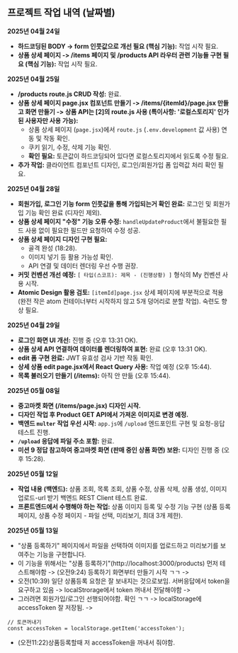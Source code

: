 ## 프로젝트 작업 내역 (날짜별)

**2025년 04월 24일**

- **하드코딩된 BODY -> form 인풋값으로 개선 필요 (핵심 기능):** 작업 시작 필요.
- **상품 상세 페이지 -> /items 페이지 및 /products API 라우터 관련 기능들 구현 필요 (핵심 기능):** 작업 시작 필요.

**2025년 04월 25일**

- **/products route.js CRUD 작성:** 완료.
- **상품 상세 페이지 page.jsx 컴포넌트 만들기 -> /items/{itemId}/page.jsx 만들고 화면 만들기 -> 상품 API는 [2]의 route.js 사용 (특이사항: '로컬스토리지' 인가된 사용자만 사용 가능):**
  - 상품 상세 페이지 (`page.jsx`)에서 `route.js` (`.env.development` 값 사용) 연동 및 작동 확인.
  - 쿠키 읽기, 수정, 삭제 기능 확인.
  - **확인 필요:** 토큰값이 하드코딩되어 있다면 로컬스토리지에서 읽도록 수정 필요.
- **추가 작업:** 클라이언트 컴포넌트 디자인, 로그인/회원가입 폼 입력값 처리 확인 필요.

**2025년 04월 28일**

- **회원가입, 로그인 기능 form 인풋값을 통해 가입되는거 확인 완료:** 로그인 및 회원가입 기능 확인 완료 (디자인 제외).
- **상품 상세 페이지 "수정" 기능 오류 수정:** `handleUpdateProduct`에서 불필요한 필드 사용 없이 필요한 필드만 요청하여 수정 성공.
- **상품 상세 페이지 디자인 구현 필요:**
  - 골격 완성 (18:28).
  - 이미지 넣기 등 활용 가능성 확인.
  - API 연결 및 데이터 렌더링 우선 수행 권장.
- **커밋 컨벤션 개선 예정:** `[ 타입(스코프): 제목 - (진행상황) ]` 형식의 My 컨벤션 사용 시작.
- **Atomic Design 활용 검토:** `[itemId]page.jsx` 상세 페이지에 부분적으로 적용 (완전 작은 atom 컨테이너부터 시작하지 않고 5개 덩어리로 분할 작업). 숙련도 향상 필요.

**2025년 04월 29일**

- **로그인 화면 UI 개선:** 진행 중 (오후 13:31 OK).
- **상품 상세 API 연결하여 데이터를 렌더링하여 표현:** 완료 (오후 13:31 OK).
- **edit 폼 구현 완료:** JWT 유효성 검사 기반 작동 확인.
- **상세 상품 edit page.jsx에서 React Query 사용:** 작업 예정 (오후 15:44).
- **목록 불러오기 만들기 (/items):** 아직 안 만듦 (오후 15:44).

**2025년 05월 08일**

- **중고마켓 화면 (/items/page.jsx) 디자인 시작.**
- **디자인 작업 후 Product GET API에서 가져온 이미지로 변경 예정.**
- **백엔드 `multer` 작업 우선 시작:** `app.js`에 `/upload` 엔드포인트 구현 및 요청-응답 테스트 진행.
- **`/upload` 응답에 파일 주소 포함:** 완료.
- **미션 9 정답 참고하여 중고마켓 화면 (판매 중인 상품 화면) 보완:** 디자인 진행 중 (오후 15:28).

**2025년 05월 12일**

- **작업 내용 (백엔드):** 상품 조회, 목록 조회, 상품 수정, 상품 삭제, 상품 생성, 이미지 업로드-url 받기 백엔드 REST Client 테스트 완료.
- **프론트엔드에서 수행해야 하는 작업:** 상품 이미지 등록 및 수정 기능 구현 (상품 등록 페이지, 상품 수정 페이지 - 파일 선택, 미리보기, 최대 3개 제한).

**2025년 05월 13일**

- "상품 등록하기" 페이지에서 파일을 선택하여 이미지를 업로드하고 미리보기를 보여주는 기능을 구현합니다.
- 이 기능을 위해서는 "상품 등록하기"(http://localhost:3000/products) 먼저 테스트해야함 -> (오전9:24) 등록하기 화면부터 만들기 시작 ㄱㄱ ->
- 오전(10:39) 일단 상품등록 요청은 잘 보내지는 것으로보임. 서버응답에서 token을 요구하고 있음 -> localStrorage에서 token 꺼내서 전달해야함 ->
- 그러려면 회원가입/로그인 선행되어야함. 확인 ㄱㄱ -> localStorage에 accessToken 잘 저장됨. ->

```
// 토큰꺼내기
const accessToken = localStorage.getItem('accessToken');
```

- (오전11:22)상품등록할때 저 accessToken을 꺼내서 줘야함.
